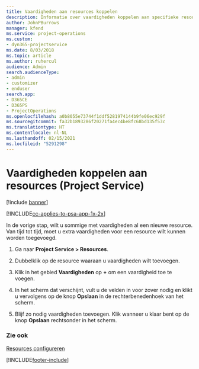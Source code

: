 ```yaml
---
title: Vaardigheden aan resources koppelen
description: Informatie over vaardigheden koppelen aan specifieke resources in Project Service
author: JohnPBurrows
manager: kfend
ms.service: project-operations
ms.custom:
- dyn365-projectservice
ms.date: 8/03/2018
ms.topic: article
ms.author: ruhercul
audience: Admin
search.audienceType:
- admin
- customizer
- enduser
search.app:
- D365CE
- D365PS
- ProjectOperations
ms.openlocfilehash: a0b8055e73744f1ddf5281974144b9fe06ec929f
ms.sourcegitcommit: fa32b1893286f20271fa4ec4be8fc68bd135f53c
ms.translationtype: HT
ms.contentlocale: nl-NL
ms.lasthandoff: 02/15/2021
ms.locfileid: "5291298"
---
```

# <a name="associate-skills-with-resources-project-service"></a>Vaardigheden koppelen aan resources (Project Service)

[!include [banner](../includes/psa-now-project-operations.md)]

[!INCLUDE[cc-applies-to-psa-app-1x-2x](../includes/cc-applies-to-psa-app-1x-2x.md)]

In de vorige stap, wilt u sommige met vaardigheden al een nieuwe resource. Van tijd tot tijd, moet u extra vaardigheden voor een resource wilt kunnen worden toegevoegd.  
  
1.  Ga naar **Project Service > Resources**.  
  
2.  Dubbelklik op de resource waaraan u vaardigheden wilt toevoegen.  
  
3.  Klik in het gebied **Vaardigheden** op **+** om een vaardigheid toe te voegen.  
  
4.  In het scherm dat verschijnt, vult u de velden in voor zover nodig en klikt u vervolgens op de knop **Opslaan** in de rechterbenedenhoek van het scherm.  
  
5.  Blijf zo nodig vaardigheden toevoegen. Klik wanneer u klaar bent op de knop **Opslaan** rechtsonder in het scherm.  
  
### <a name="see-also"></a>Zie ook  
 [Resources configureren](../psa/set-up-resources.md)


[!INCLUDE[footer-include](../includes/footer-banner.md)]